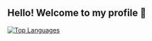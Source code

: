 ## Hello! Welcome to my profile 👋

[![Top Languages](https://github-readme-stats.vercel.app/api/top-langs/?username=lewinl349&hide=gap&layout=donut)](https://github.com/anuraghazra/github-readme-stats)
